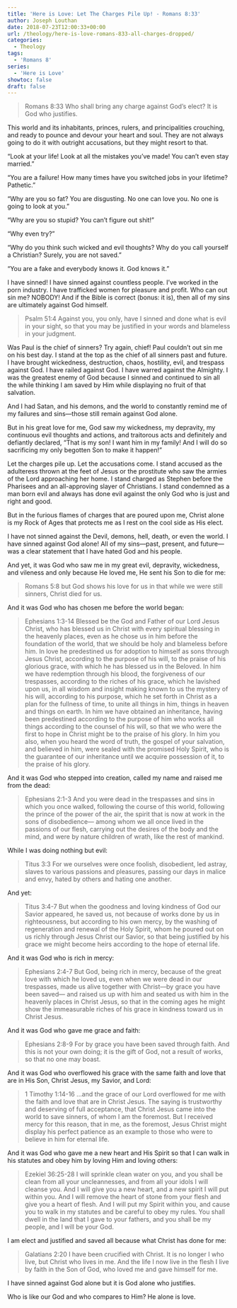 ```yaml
---
title: 'Here is Love: Let The Charges Pile Up! - Romans 8:33'
author: Joseph Louthan
date: 2018-07-23T12:00:33+00:00
url: /theology/here-is-love-romans-833-all-charges-dropped/
categories:
  - Theology
tags:
  - 'Romans 8'
series:
  - 'Here is Love'
showtoc: false
draft: false
---
```

> Romans 8:33 Who shall bring any charge against God’s elect? It is God who justifies.

This world and its inhabitants, princes, rulers, and principalities crouching, and ready to pounce and devour your heart and soul. They are not always going to do it with outright accusations, but they might resort to that.

“Look at your life! Look at all the mistakes you’ve made! You can’t even stay married.”

“You are a failure! How many times have you switched jobs in your lifetime? Pathetic.”

“Why are you so fat? You are disgusting. No one can love you. No one is going to look at you.”

“Why are you so stupid? You can’t figure out shit!”

“Why even try?”

“Why do you think such wicked and evil thoughts? Why do you call yourself a Christian? Surely, you are not saved.”

“You are a fake and everybody knows it. God knows it.”

I have sinned! I have sinned against countless people. I’ve worked in the porn industry. I have trafficked women for pleasure and profit. Who can out sin me? NOBODY! And if the Bible is correct (bonus: it is), then all of my sins are ultimately against God himself.

>Psalm 51:4 Against you, you only, have I sinned and done what is evil in your sight, so that you may be justified in your words and blameless in your judgment.

Was Paul is the chief of sinners?  Try again, chief! Paul couldn’t out sin me on his best day. I stand at the top as the chief of all sinners past and future. I have brought wickedness, destruction, chaos, hostility, evil, and trespass against God. I have railed against God. I have warred against the Almighty. I was the greatest enemy of God because I sinned and continued to sin all the while thinking I am saved by Him while displaying no fruit of that salvation.

And I had Satan, and his demons, and the world to constantly remind me of my failures and sins—those still remain against God alone.

But in his great love for me, God saw my wickedness, my depravity, my continuous evil thoughts and actions, and traitorous acts and definitely and defiantly declared, “That is my son! I want him in my family! And I will do so sacrificing my only begotten Son to make it happen!”

Let the charges pile up. Let the accusations come. I stand accused as the adulteress thrown at the feet of Jesus or the prostitute who saw the armies of the Lord approaching her home. I stand charged as Stephen before the Pharisees and an all-approving slayer of Christians. I stand condemned as a man born evil and always has done evil against the only God who is just and right and good.

But in the furious flames of charges that are poured upon me, Christ alone is my Rock of Ages that protects me as I rest on the cool side as His elect.

I have not sinned against the Devil, demons, hell, death, or even the world. I have sinned against God alone! All of my sins—past, present, and future—was a clear statement that I have hated God and his people.

And yet, it was God who saw me in my great evil, depravity, wickedness, and vileness and only because He loved me, He sent his Son to die for me:

>Romans 5:8 but God shows his love for us in that while we were still sinners, Christ died for us.

And it was God who has chosen me before the world began:

>Ephesians 1:3-14 Blessed be the God and Father of our Lord Jesus Christ, who has blessed us in Christ with every spiritual blessing in the heavenly places, even as he chose us in him before the foundation of the world, that we should be holy and blameless before him. In love he predestined us for adoption to himself as sons through Jesus Christ, according to the purpose of his will, to the praise of his glorious grace, with which he has blessed us in the Beloved. In him we have redemption through his blood, the forgiveness of our trespasses, according to the riches of his grace, which he lavished upon us, in all wisdom and insight making known to us the mystery of his will, according to his purpose, which he set forth in Christ as a plan for the fullness of time, to unite all things in him, things in heaven and things on earth. In him we have obtained an inheritance, having been predestined according to the purpose of him who works all things according to the counsel of his will, so that we who were the first to hope in Christ might be to the praise of his glory. In him you also, when you heard the word of truth, the gospel of your salvation, and believed in him, were sealed with the promised Holy Spirit, who is the guarantee of our inheritance until we acquire possession of it, to the praise of his glory.

And it was God who stepped into creation, called my name and raised me from the dead:

>Ephesians 2:1-3 And you were dead in the trespasses and sins in which you once walked, following the course of this world, following the prince of the power of the air, the spirit that is now at work in the sons of disobedience— among whom we all once lived in the passions of our flesh, carrying out the desires of the body and the mind, and were by nature children of wrath, like the rest of mankind.

While I was doing nothing but evil:

>Titus 3:3 For we ourselves were once foolish, disobedient, led astray, slaves to various passions and pleasures, passing our days in malice and envy, hated by others and hating one another.

And yet:

>Titus 3:4-7 But when the goodness and loving kindness of God our Savior appeared, he saved us, not because of works done by us in righteousness, but according to his own mercy, by the washing of regeneration and renewal of the Holy Spirit, whom he poured out on us richly through Jesus Christ our Savior, so that being justified by his grace we might become heirs according to the hope of eternal life.

And it was God who is rich in mercy:

>Ephesians 2:4-7 But God, being rich in mercy, because of the great love with which he loved us, even when we were dead in our trespasses, made us alive together with Christ—by grace you have been saved— and raised us up with him and seated us with him in the heavenly places in Christ Jesus, so that in the coming ages he might show the immeasurable riches of his grace in kindness toward us in Christ Jesus.

And it was God who gave me grace and faith:

>Ephesians 2:8-9 For by grace you have been saved through faith. And this is not your own doing; it is the gift of God, not a result of works, so that no one may boast.

And it was God who overflowed his grace with the same faith and love that are in His Son, Christ Jesus, my Savior, and Lord:

>1 Timothy 1:14-16 …and the grace of our Lord overflowed for me with the faith and love that are in Christ Jesus. The saying is trustworthy and deserving of full acceptance, that Christ Jesus came into the world to save sinners, of whom I am the foremost. But I received mercy for this reason, that in me, as the foremost, Jesus Christ might display his perfect patience as an example to those who were to believe in him for eternal life.

And it was God who gave me a new heart and His Spirit so that I can walk in his statutes and obey him by loving Him and loving others:

>Ezekiel 36:25-28 I will sprinkle clean water on you, and you shall be clean from all your uncleannesses, and from all your idols I will cleanse you. And I will give you a new heart, and a new spirit I will put within you. And I will remove the heart of stone from your flesh and give you a heart of flesh. And I will put my Spirit within you, and cause you to walk in my statutes and be careful to obey my rules. You shall dwell in the land that I gave to your fathers, and you shall be my people, and I will be your God.

I am elect and justified and saved all because what Christ has done for me:

>Galatians 2:20 I have been crucified with Christ. It is no longer I who live, but Christ who lives in me. And the life I now live in the flesh I live by faith in the Son of God, who loved me and gave himself for me.

I have sinned against God alone but it is God alone who justifies.

Who is like our God and who compares to Him? He alone is love.
